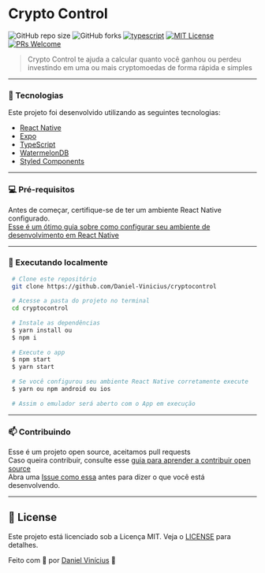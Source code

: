 # Crypto Control

![GitHub repo size](https://img.shields.io/github/repo-size/Daniel-Vinicius/cryptocontrol)
![GitHub forks](https://img.shields.io/github/forks/Daniel-Vinicius/cryptocontrol)
[![typescript](https://img.shields.io/badge/typescript-4.0.0-3178c6?style=flat-square&logo=typescript)](https://www.typescriptlang.org/)
[![MIT License](https://img.shields.io/badge/license-MIT-green)](https://github.com/Daniel-Vinicius/cryptocontrol/blob/master/LICENSE)
[![PRs Welcome](https://img.shields.io/badge/PRs-welcome-brightgreen.svg)](https://www.digitalocean.com/community/tutorial_series/an-introduction-to-open-source)<br>

<!-- <img src="exemplo-image.png" alt="exemplo imagem"> -->

> Crypto Control te ajuda a calcular quanto você ganhou ou perdeu investindo em uma ou mais cryptomoedas de forma rápida e simples



---

### 🧪 Tecnologias

Este projeto foi desenvolvido utilizando as seguintes tecnologias:

- [React Native](https://reactnative.dev/)
- [Expo](https://expo.io/)
- [TypeScript](https://www.typescriptlang.org/)
- [WatermelonDB](https://nozbe.github.io/WatermelonDB/index.html)
- [Styled Components](https://styled-components.com/docs/basics#react-native)

---

### 💻 Pré-requisitos

Antes de começar, certifique-se de ter um ambiente React Native configurado.
<br/> [Esse é um ótimo guia sobre como configurar seu ambiente de desenvolvimento em React Native](https://react-native.rocketseat.dev/)

---

### 📀 Executando localmente
   
````bash 
 # Clone este repositório
 git clone https://github.com/Daniel-Vinicius/cryptocontrol
 
 # Acesse a pasta do projeto no terminal
 cd cryptocontrol
 
 # Instale as dependências
 $ yarn install ou
 $ npm i 
 
 # Execute o app
 $ npm start 
 $ yarn start
 
 # Se você configurou seu ambiente React Native corretamente execute
 $ yarn ou npm android ou ios
 
 # Assim o emulador será aberto com o App em execução
 ````
 
 ---

### 📫 Contribuindo

Esse é um projeto open source, aceitamos pull requests
<br/> Caso queira contribuir, consulte esse [guia para aprender a contribuir open source](https://www.digitalocean.com/community/tutorial_series/an-introduction-to-open-source)
<br/> Abra uma [Issue como essa](https://github.com/MenheraBot/MenheraSite/issues/30) antes para dizer o que você está desenvolvendo.

---

## 📝 License

Este projeto está licenciado sob a Licença MIT. Veja o [LICENSE](LICENSE) para detalhes.

Feito com 💜 por [Daniel Vinícius](https://github.com/Daniel-Vinicius) 👋
